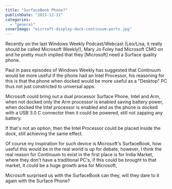```yaml
---
title: "SurfaceBook Phone?"
publishDate: "2015-12-31"
categories: 
  - "general"
coverImage: "micrsoft-display-dock-continuum-ports.jpg"
---
```


Recently on the last Windows Weekly Podcast/Webcast (Leo/Lisa, it really should be called Microsoft Weekly!), Mary Jo Foley had Microsoft CMO on and he pretty much implied that they \[Microsoft\] need a Surface quality phone.

Paul in pass episodes of Windows Weekly has suggested that Continuum would be more useful if the phone had an Intel Processor, his reasoning for this is that the phone when docked would be more useful as a "Desktop" PC thus not just constricted to universal apps.

Microsoft could bring out a dual processor Surface Phone, Intel and Arm, when not docked only the Arm processor is enabled saving battery power, when docked the Intel processor is enabled and as the phone is docked with a USB 3.0 C connector then it could be powered, still not zapping any battery.

If that's not an option, then the Intel Processor could be placed inside the dock, still achieving the same effect.

Of course my inspiration for such device is Microsoft's SurfaceBook, how useful this would be in the real world is up for debate, however, I think the real reason for Continuum to exist in the first place is for India Market, where they don't have a traditional PC's, if this could be brought to that market, it could be a huge growth area for Microsoft,

Microsoft surprised us with the SurfaceBook can they, will they dare to it again with the Surface Phone?
